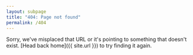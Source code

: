 ```yaml
---
layout: subpage
title: "404: Page not found"
permalink: /404
---
```


Sorry, we've misplaced that URL or it's pointing to something that doesn't exist. [Head back home]({{ site.url }}) to try finding it again.
